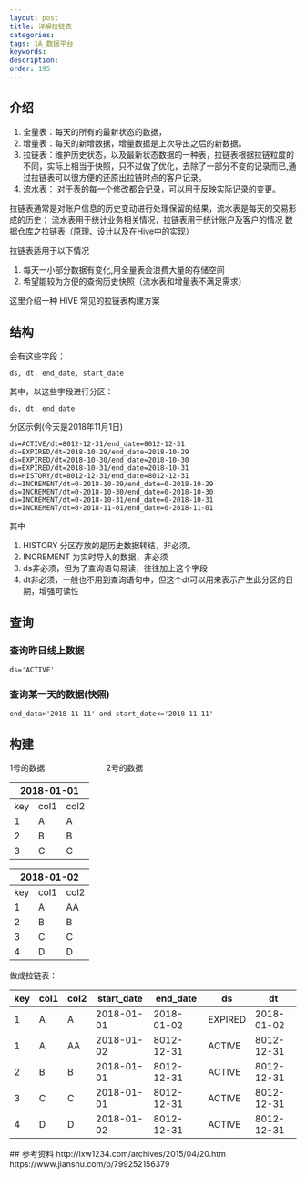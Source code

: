 ```yaml
---
layout: post
title: 详解拉链表
categories:
tags: 1A_数据平台
keywords:
description:
order: 195
---
```



## 介绍
1. 全量表：每天的所有的最新状态的数据，
2. 增量表：每天的新增数据，增量数据是上次导出之后的新数据。
3. 拉链表：维护历史状态，以及最新状态数据的一种表，拉链表根据拉链粒度的不同，实际上相当于快照，只不过做了优化，去除了一部分不变的记录而已,通过拉链表可以很方便的还原出拉链时点的客户记录。
4. 流水表： 对于表的每一个修改都会记录，可以用于反映实际记录的变更。

拉链表通常是对账户信息的历史变动进行处理保留的结果，流水表是每天的交易形成的历史；
流水表用于统计业务相关情况，拉链表用于统计账户及客户的情况
数据仓库之拉链表（原理、设计以及在Hive中的实现）


拉链表适用于以下情况
1. 每天一小部分数据有变化,用全量表会浪费大量的存储空间
2. 希望能较为方便的查询历史快照（流水表和增量表不满足需求）


这里介绍一种 HIVE 常见的拉链表构建方案

## 结构

会有这些字段：
```
ds, dt, end_date, start_date
```
其中，以这些字段进行分区：
```
ds, dt, end_date
```

分区示例(今天是2018年11月1日)
```
ds=ACTIVE/dt=8012-12-31/end_date=8012-12-31
ds=EXPIRED/dt=2018-10-29/end_date=2018-10-29
ds=EXPIRED/dt=2018-10-30/end_date=2018-10-30
ds=EXPIRED/dt=2018-10-31/end_date=2018-10-31
ds=HISTORY/dt=8012-12-31/end_date=8012-12-31
ds=INCREMENT/dt=0-2018-10-29/end_date=0-2018-10-29
ds=INCREMENT/dt=0-2018-10-30/end_date=0-2018-10-30
ds=INCREMENT/dt=0-2018-10-31/end_date=0-2018-10-31
ds=INCREMENT/dt=0-2018-11-01/end_date=0-2018-11-01
```

其中
1. HISTORY 分区存放的是历史数据转结，非必须。
2. INCREMENT 为实时导入的数据，非必须
3. ds非必须，但为了查询语句易读，往往加上这个字段
4. dt非必须，一般也不用到查询语句中，但这个dt可以用来表示产生此分区的日期，增强可读性


## 查询
### 查询昨日线上数据
```
ds='ACTIVE'
```
### 查询某一天的数据(快照)
```
end_data>'2018-11-11' and start_date<='2018-11-11'
```

## 构建

<div style="width:170px; height:auto; float:left; display:inline">
1号的数据
<table>
<thead><tr class="tableizer-firstrow"><th colspan="3">2018-01-01</th></tr></thead><tbody>
 <tr><td>key</td><td>col1</td><td>col2</td></tr>
 <tr><td>1</td><td>A</td><td>A</td></tr>
 <tr><td>2</td><td>B</td><td>B</td></tr>
 <tr><td>3</td><td>C</td><td>C</td></tr>
</tbody></table>
</div>

<div style="width:170px; height:auto; display:inline">
2号的数据
<table >
<thead><tr class="tableizer-firstrow"><th colspan="3">2018-01-02</th></tr></thead><tbody>
 <tr><td>key</td><td>col1</td><td>col2</td></tr>
 <tr><td>1</td><td>A</td><td>AA</td></tr>
 <tr><td>2</td><td>B</td><td>B</td></tr>
 <tr><td>3</td><td>C</td><td>C</td></tr>
 <tr><td>4</td><td>D</td><td>D</td></tr>
</tbody></table>
</div>


<div style="width:auto; height:auto;">

做成拉链表：
<table class="tableizer-table">
<thead><tr class="tableizer-firstrow"><th>key</th><th>col1</th><th>col2</th><th>start_date</th><th>end_date</th><th>ds</th><th>dt</th></tr></thead><tbody>
 <tr><td>1</td><td>A</td><td>A</td><td>2018-01-01</td><td>2018-01-02</td><td>EXPIRED</td><td>2018-01-02</td></tr>
 <tr><td>1</td><td>A</td><td>AA</td><td>2018-01-02</td><td>8012-12-31</td><td>ACTIVE</td><td>8012-12-31</td></tr>
 <tr><td>2</td><td>B</td><td>B</td><td>2018-01-01</td><td>8012-12-31</td><td>ACTIVE</td><td>8012-12-31</td></tr>
 <tr><td>3</td><td>C</td><td>C</td><td>2018-01-01</td><td>8012-12-31</td><td>ACTIVE</td><td>8012-12-31</td></tr>
 <tr><td>4</td><td>D</td><td>D</td><td>2018-01-02</td><td>8012-12-31</td><td>ACTIVE</td><td>8012-12-31</td></tr>
</tbody></table>
</div>
## 参考资料
http://lxw1234.com/archives/2015/04/20.htm  
https://www.jianshu.com/p/799252156379

